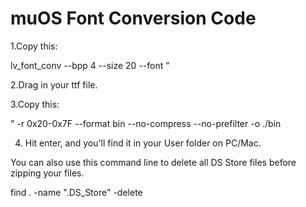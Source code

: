 # muOS Font Conversion Code


1.Copy this:

lv_font_conv --bpp 4 --size 20 --font "


2.Drag in your ttf file.


3.Copy this:

" -r 0x20-0x7F --format bin --no-compress --no-prefilter -o ./bin


4. Hit enter, and you'll find it in your User folder on PC/Mac.



You can also use this command line to delete all DS Store files before zipping your files.

find . -name ".DS_Store" -delete
